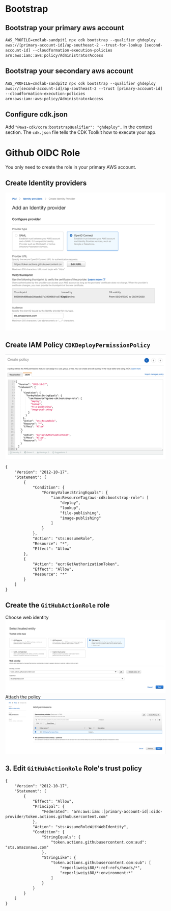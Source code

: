 # Bootstrap
## Bootstrap your primary aws account
```
AWS_PROFILE=cmdlab-sandpit1 npx cdk bootstrap --qualifier ghdeploy aws://[primary-account-id]/ap-southeast-2 --trust-for-lookup [second-account-id] --cloudformation-execution-policies arn:aws:iam::aws:policy/AdministratorAccess
```
## Bootstrap your secondary aws account
```
AWS_PROFILE=cmdlab-sandpit2 npx cdk bootstrap --qualifier ghdeploy aws://[second-account-id]/ap-southeast-2 --trust [primary-account-id] --cloudformation-execution-policies arn:aws:iam::aws:policy/AdministratorAccess
```
## Configure cdk.json
Add `"@aws-cdk/core:bootstrapQualifier": "ghdeploy",` in the context section. The `cdk.json` file tells the CDK Toolkit how to execute your app.

# Github OIDC Role
You only need to create the role in your primary AWS account.

## Create Identity providers
![CreateIdentityProvider](doc/create_identity_provider.png)

## Create IAM Policy `CDKDeployPermissionPolicy`
![Create IAM Policy](doc/create_iam_policy.png)
```
{
    "Version": "2012-10-17",
    "Statement": [
        {
            "Condition": {
                "ForAnyValue:StringEquals": {
                    "iam:ResourceTag/aws-cdk:bootstrap-role": [
                        "deploy",
                        "lookup",
                        "file-publishing",
                        "image-publishing"
                    ]
                }
            },
            "Action": "sts:AssumeRole",
            "Resource": "*",
            "Effect": "Allow"
        },
        {
            "Action": "ecr:GetAuthorizationToken",
            "Effect": "Allow",
            "Resource": "*"
        }
    ]
}
```
## Create the `GitHubActionRole` role
Choose web identity
![CreateIAMRole1](doc/create_iam_role1.png)
Attach the policy
![CreateIAMRole2](doc/create_iam_role2.png)

## 3. Edit `GitHubActionRole` Role's trust policy 
```
{
    "Version": "2012-10-17",
    "Statement": [
        {
            "Effect": "Allow",
            "Principal": {
                "Federated": "arn:aws:iam::[primary-account-id]:oidc-provider/token.actions.githubusercontent.com"
            },
            "Action": "sts:AssumeRoleWithWebIdentity",
            "Condition": {
                "StringEquals": {
                    "token.actions.githubusercontent.com:aud": "sts.amazonaws.com"
                },
                "StringLike": {
                    "token.actions.githubusercontent.com:sub": [
                        "repo:liweiyi88/*:ref:refs/heads/*",
                        "repo:liweiyi88/*:environment:*"
                    ]
                }
            }
        }
    ]
}
```
